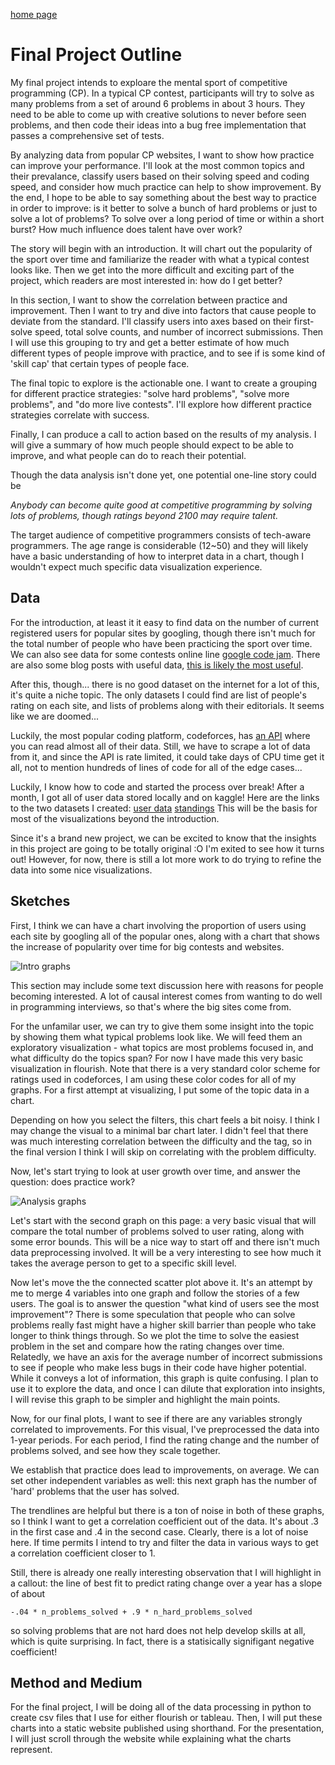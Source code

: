 [home page](https://alex7li.github.io/DataStories/)

# Final Project Outline

My final project intends to exploare the mental sport of competitive programming (CP). In a typical CP contest, participants will try to solve as many problems from a set of around 6 problems in about 3 hours. They need to be able to come up with creative solutions to never before seen problems, and then code their ideas into a bug free implementation that passes a comprehensive set of tests.

By analyzing data from popular CP websites, I want to show how practice can improve your performance. I'll look at the most common topics and their prevalance, classify users based on their solving speed and coding speed, and consider how much practice can help to show improvement. By the end, I hope to be able to say something about the best way to practice in order to improve: is it better to solve a bunch of hard problems or just to solve a lot of problems? To solve over a long period of time or within a short burst? How much influence does talent have over work?

The story will begin with an introduction. It will chart out the popularity of the sport over time and familiarize the reader with what a typical contest looks like. Then we get into the more difficult and exciting part of the project, which readers are most interested in: how do I get better?

In this section, I want to show the correlation between practice and improvement. Then I want to try and dive into factors that cause people to deviate from the standard. I'll classify users into axes based on their first-solve speed, total solve counts, and number of incorrect submissions. Then I will use this grouping to try and get a better estimate of how much different types of people improve with practice, and to see if is some kind of 'skill cap' that certain types of people face.

The final topic to explore is the actionable one. I want to create a grouping for different practice strategies: "solve hard problems", "solve more problems", and "do more live contests". I'll explore how different practice strategies correlate with success.

Finally, I can produce a call to action based on the results of my analysis. I will give a summary of how much people should expect to be able to improve, and what people can do to reach their potential.

Though the data analysis isn't done yet, one potential one-line story could be

_Anybody can become quite good at competitive programming by solving lots of problems, though ratings beyond 2100 may require talent._

The target audience of competitive programmers consists of tech-aware programmers. The age range is considerable (12~50) and they will likely have a basic understanding of how to interpret data in a chart, though I wouldn't expect much specific data visualization experience.

## Data

For the introduction, at least it it easy to find data on the number of current registered users for popular sites by googling, though there isn't much for the total number of people who have been practicing the sport over time. We can also see data for some contests online line [google code jam](https://vstrimaitis.github.io/google_codejam_stats/#/000000000043580a). There are also some blog posts with useful data, [this is likely the most useful](https://codeforces.com/blog/entry/89502).

After this, though... there is no good dataset on the internet for a lot of this, it's quite a niche topic. The only datasets I could find are list of people's rating on each site, and lists of problems along with their editorials. It seems like we are doomed...

Luckily, the most popular coding platform, codeforces, has [an API](https://codeforces.com/apiHelp) where you can read almost all of their data. Still, we have to scrape a lot of data from it, and since the API is rate limited, it could take days of CPU time get it all, not to mention hundreds of lines of code for all of the edge cases...

Luckily, I know how to code and started the process over break! After a month, I got all of user data stored locally and on kaggle!
Here are the links to the two datasets I created:
[user data](https://www.kaggle.com/datasets/intrincantation/cf-userdata)
[standings](https://www.kaggle.com/datasets/intrincantation/cf-standings)
 This will be the basis for most of the visualizations beyond the introduction.

Since it's a brand new project, we can be excited to know that the insights in this project are going to be totally original :O
I'm exited to see how it turns out! However, for now, there is still a lot more work to do trying to refine the data into some nice visualizations.

## Sketches

First, I think we can have a chart involving the proportion of users using each site by googling all of the popular ones, along with a chart that shows the increase of popularity over time for big contests and websites.

![Intro graphs](/cf_intro.jpg)

This section may include some text discussion here with reasons for people becoming interested. A lot of causal interest comes from wanting to do well in programming interviews, so that's where the big sites come from.

For the unfamilar user, we can try to give them some insight into the topic by showing them what typical problems look like. We will feed them an exploratory visualization - what topics are most problems focused in, and what difficulty do the topics span?
For now I have made this very basic visualization in flourish.
Note that there is a very standard color scheme for ratings used in codeforces, I am using these color codes for all of my graphs. For a first attempt at visualizing, I put some of the topic data in a chart.
<div class="flourish-embed flourish-survey" data-src="visualisation/12681260"><script src="https://public.flourish.studio/resources/embed.js"></script></div>
Depending on how you select the filters, this chart feels a bit noisy. I think I may change the visual to a minimal bar chart later. I didn't feel that there was much interesting correlation between the difficulty and the tag, so in the final version I think I will skip on correlating with the problem difficulty.

Now, let's start trying to look at user growth over time, and answer the question: does practice work?

![Analysis graphs](/cf_analysis.jpg)

Let's start with the second graph on this page: a very basic visual that will compare the total number of problems solved to user rating, along with some error bounds. This will be a nice way to start off and there isn't much data preprocessing involved. It will be a very interesting to see how much it takes the average person to get to a specific skill level.

Now let's move the the connected scatter plot above it. It's an attempt by me to merge 4 variables into one graph and follow the stories of a few users. The goal is to answer the question "what kind of users see the most improvement"? There is some speculation that people who can solve problems really fast might have a higher skill barrier than people who take longer to think things through. So we plot the time to solve the easiest problem in the set and compare how the rating changes over time. Relatedly, we have an axis for the average number of incorrect submissions to see if people who make less bugs in their code have higher potential. While it conveys a lot of information, this graph is quite confusing. I plan to use it to explore the data, and once I can dilute that exploration into insights, I will revise this graph to be simpler and highlight the main points.

Now, for our final plots, I want to see if there are any variables strongly correlated to improvements.
For this visual, I've preprocessed the data into 1-year periods. For each period, I find the rating change and the number of problems solved, and see how they scale together.
<div class="flourish-embed flourish-scatter" data-src="visualisation/12680245"><script src="https://public.flourish.studio/resources/embed.js"></script></div>
We establish that practice does lead to improvements, on average. We can set other independent variables as well: this next graph has the number of 'hard' problems that the user has solved.
<div class="flourish-embed flourish-scatter" data-src="visualisation/12716075"><script src="https://public.flourish.studio/resources/embed.js"></script></div>

The trendlines are helpful but there is a ton of noise in both of these graphs, so I think I want to get a correlation coefficient out of the data. It's about .3 in the first case and .4 in the second case.
Clearly, there is a lot of noise here. If time permits I intend to try and filter the data in various ways to get a correlation coefficient closer to 1.

Still, there is already one really interesting observation that I will highlight in a callout: the line of best fit to predict rating change over a year has a slope of about

`-.04 * n_problems_solved + .9 * n_hard_problems_solved`

so solving problems that are not hard does not help develop skills at all, which is quite surprising. In fact, there is a statisically signifigant negative coefficient!

## Method and Medium

For the final project, I will be doing all of the data processing in python to create csv files that I use for either flourish or tableau. Then, I will put these charts into a static website published using shorthand. For the presentation, I will just scroll through the website while explaining what the charts represent.
